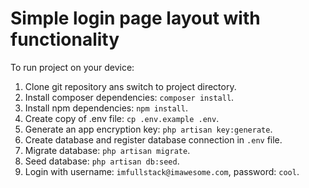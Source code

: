 # Simple login page layout with functionality

To run project on your device:

1. Clone git repository ans switch to project directory.
2. Install composer dependencies: `composer install`.
3. Install npm dependencies: `npm install`.
4. Create copy of .env file: `cp .env.example .env`.
5. Generate an app encryption key: `php artisan key:generate`.
6. Create database and register database connection in `.env` file.
7. Migrate database: `php artisan migrate`.
8. Seed database: `php artisan db:seed`.
9. Login with username: `imfullstack@imawesome.com`, password: `cool`.